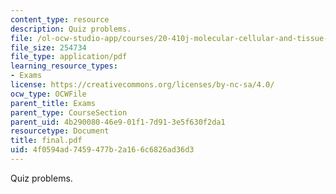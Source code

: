 ```yaml
---
content_type: resource
description: Quiz problems.
file: /ol-ocw-studio-app/courses/20-410j-molecular-cellular-and-tissue-biomechanics-be-410j-spring-2003/4f0594ad7459477b2a166c6826ad36d3_final.pdf
file_size: 254734
file_type: application/pdf
learning_resource_types:
- Exams
license: https://creativecommons.org/licenses/by-nc-sa/4.0/
ocw_type: OCWFile
parent_title: Exams
parent_type: CourseSection
parent_uid: 4b290080-46e9-01f1-7d91-3e5f630f2da1
resourcetype: Document
title: final.pdf
uid: 4f0594ad-7459-477b-2a16-6c6826ad36d3
---
```

Quiz problems.
